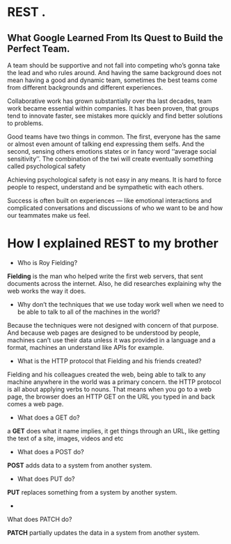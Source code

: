 # REST .
## What Google Learned From Its Quest to Build the Perfect Team.

A team should be supportive and not fall into competing who’s gonna take the lead and who rules around. And having the same background does not mean having a good and dynamic team, sometimes the best teams come from different backgrounds and different experiences.

Collaborative work has grown substantially over tha last decades, team work became essential within companies. It has been proven, that groups tend to innovate faster, see mistakes more quickly and find better solutions to problems.

Good teams have two things in common. The first, everyone has the same or almost even amount of talking end expressing them selfs. And the second, sensing others emotions states or in fancy word ‘‘average social sensitivity’’. The combination of the twi will create eventually something called psychological safety

Achieving psychological safety is not easy in any means. It is hard to force people to respect, understand and be sympathetic with each others.

Success is often built on experiences — like emotional interactions and complicated conversations and discussions of who we want to be and how our teammates make us feel.

# How I explained REST to my brother

- Who is Roy Fielding?

**Fielding** is the man who helped write the first web servers, that sent documents across the internet. Also, he did researches explaining why the web works the way it does.

- Why don’t the techniques that we use today work well when we need to be able to talk to all of the machines in the world?

Because the techniques were not designed with concern of that purpose. And because web pages are designed to be understood by people, machines can’t use their data unless it was provided in a language and a format, machines an understand like APIs for example.

- What is the HTTP protocol that Fielding and his friends created?

Fielding and his colleagues created the web, being able to talk to any machine anywhere in the world was a primary concern. the HTTP protocol is all about applying verbs to nouns. That means when you go to a web page, the browser does an HTTP GET on the URL you typed in and back comes a web page.

- What does a GET do?

a **GET** does what it name implies, it get things through an URL, like getting the text of a site, images, videos and etc

- What does a POST do?

**POST** adds data to a system from another system.

- What does PUT do?

**PUT** replaces something from a system by another system.

-
What does PATCH do?

**PATCH** partially updates the data in a system from another system.